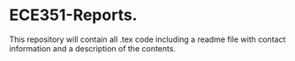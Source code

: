 # ECE351-Reports.
This repository will contain all .tex code including a readme file with contact information and a description of the contents.
